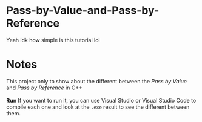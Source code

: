 # Pass-by-Value-and-Pass-by-Reference
Yeah idk how simple is this tutorial lol
# Notes
This project only to show about the different between the *Pass by Value* and *Pass by Reference* in C++<br />
<br />
**Run**
If you want to run it, you can use Visual Studio or Visual Studio Code to compile each one and look at the `.exe` result to see the different between them.
